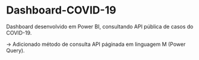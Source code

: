 # Dashboard-COVID-19
Dashboard desenvolvido em Power BI, consultando API pública de casos do COVID-19.

-> Adicionado método de consulta API páginada em linguagem M (Power Query).
